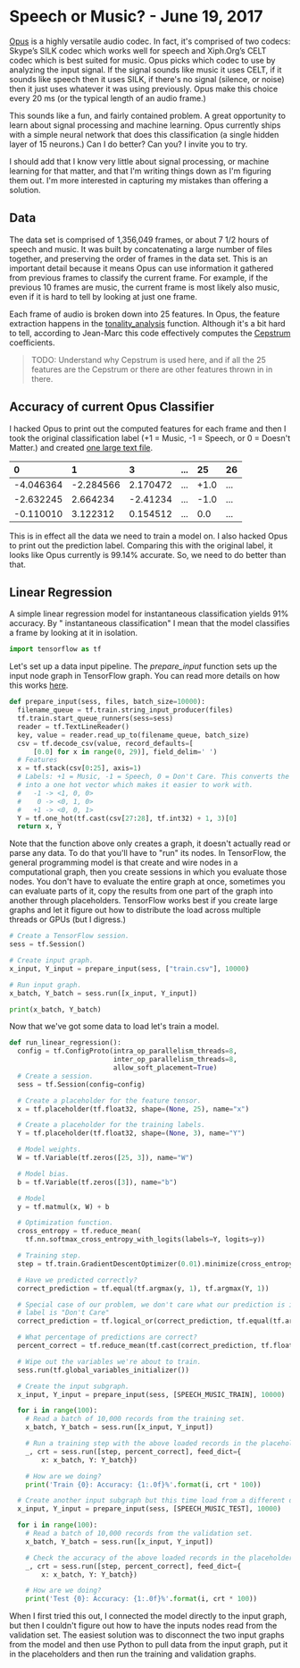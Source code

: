 # Speech or Music? - June 19, 2017

[Opus](https://opus-codec.org/) is a highly versatile audio codec.
In fact, it's comprised of two codecs: Skype’s SILK codec which works well for speech and Xiph.Org’s CELT codec which is best suited for music. Opus picks which codec to use by analyzing the input signal. If the signal sounds like music it uses CELT, if it sounds like speech then it uses SILK, if there's no signal (silence, or noise) then it just uses whatever it was using previously. Opus make this choice every 20 ms (or the typical length of an audio frame.)

This sounds like a fun, and fairly contained problem. A great opportunity to learn about signal processing and machine learning. Opus currently ships with a simple neural network that does this classification (a single hidden layer of 15 neurons.) Can I do better? Can you? I invite you to try.

I should add that I know very little about signal processing, or machine learning for that matter, and that I'm writing things down as I'm figuring them out. I'm more interested in capturing my mistakes than offering a solution.


## Data

The data set is comprised of 1,356,049 frames, or about 7 1/2 hours of speech and music.
It was built by concatenating a large number of files together, and preserving the order of frames in the data set. This is an important detail because it means Opus can use information it gathered from previous frames to classify the current frame. For example, if the previous 10 frames are music, the current frame is most likely also music, even if it is hard to tell by looking at just one frame.

Each frame of audio is broken down into 25 features. In Opus, the feature extraction happens in the [tonality_analysis](https://github.com/xiph/opus/blob/master/src/analysis.c#L315) function. Although it's a bit hard to tell, according to Jean-Marc this code effectively computes the [Cepstrum](https://en.wikipedia.org/wiki/Cepstrum) coefficients.

> TODO: Understand why Cepstrum is used here, and if all the 25 features are the Cepstrum or there are other features thrown in in there.

## Accuracy of current Opus Classifier

I hacked Opus to print out the computed features for each frame and then I took the original classification label (+1 = Music, -1 = Speech, or 0 = Doesn't Matter.) and created [one large text file](//).

| 0 | 1 | 3 | ...  | 25 | 26 |
|:--|:--|:--|:--|:--|:--|
| -4.046364 | -2.284566 | 2.170472 | ...  | +1.0 | ...  |
| -2.632245 |  2.664234 | -2.41234 | ...  | -1.0 | ...  |
| -0.110010 |  3.122312 | 0.154512 | ...  |  0.0 | ...  |

This is in effect all the data we need to train a model on. I also hacked Opus to print out the prediction label. Comparing this with the original label, it looks like Opus currently is 99.14% accurate. So, we need to do better than that.

## Linear Regression

A simple linear regression model for instantaneous classification yields 91% accuracy. By "
instantaneous classification" I mean that the model classifies a frame by looking at it in isolation.

```python
import tensorflow as tf
```

Let's set up a data input pipeline. The *prepare_input* function sets up the input node graph in TensorFlow graph. You can read more details on how this works [here](https://www.tensorflow.org/programmers_guide/reading_data).

```python
def prepare_input(sess, files, batch_size=10000):
  filename_queue = tf.train.string_input_producer(files)
  tf.train.start_queue_runners(sess=sess)
  reader = tf.TextLineReader()
  key, value = reader.read_up_to(filename_queue, batch_size)
  csv = tf.decode_csv(value, record_defaults=[
      [0.0] for x in range(0, 29)], field_delim=' ')
  # Features
  x = tf.stack(csv[0:25], axis=1)
  # Labels: +1 = Music, -1 = Speech, 0 = Don't Care. This converts the label
  # into a one hot vector which makes it easier to work with.
  #   -1 -> <1, 0, 0>
  #    0 -> <0, 1, 0>
  #   +1 -> <0, 0, 1>
  Y = tf.one_hot(tf.cast(csv[27:28], tf.int32) + 1, 3)[0]
  return x, Y
```

Note that the function above only creates a graph, it doesn't actually read or parse any data. To do that you'll have to "run" its nodes. In TensorFlow, the general programming model is that create and wire nodes in a computational graph, then you create sessions in which you evaluate those nodes. You don't have to evaluate the entire graph at once, sometimes you can evaluate parts of it, copy the results from one part of the graph into another through placeholders. TensorFlow works best if you create large graphs and let it figure out how to distribute the load across multiple threads or GPUs (but I digress.)

```python
# Create a TensorFlow session.
sess = tf.Session()

# Create input graph.
x_input, Y_input = prepare_input(sess, ["train.csv"], 10000)

# Run input graph.
x_batch, Y_batch = sess.run([x_input, Y_input])

print(x_batch, Y_batch)
```

Now that we've got some data to load let's train a model.

```python
def run_linear_regression():
  config = tf.ConfigProto(intra_op_parallelism_threads=8,
                          inter_op_parallelism_threads=8,
                          allow_soft_placement=True)
  # Create a session.
  sess = tf.Session(config=config)

  # Create a placeholder for the feature tensor.
  x = tf.placeholder(tf.float32, shape=(None, 25), name="x")

  # Create a placeholder for the training labels.
  Y = tf.placeholder(tf.float32, shape=(None, 3), name="Y")

  # Model weights.
  W = tf.Variable(tf.zeros([25, 3]), name="W")

  # Model bias.
  b = tf.Variable(tf.zeros([3]), name="b")

  # Model
  y = tf.matmul(x, W) + b

  # Optimization function.
  cross_entropy = tf.reduce_mean(
    tf.nn.softmax_cross_entropy_with_logits(labels=Y, logits=y))

  # Training step.
  step = tf.train.GradientDescentOptimizer(0.01).minimize(cross_entropy)

  # Have we predicted correctly?
  correct_prediction = tf.equal(tf.argmax(y, 1), tf.argmax(Y, 1))

  # Special case of our problem, we don't care what our prediction is if the original
  # label is "Don't Care"
  correct_prediction = tf.logical_or(correct_prediction, tf.equal(tf.argmax(Y, 1), 1))

  # What percentage of predictions are correct?
  percent_correct = tf.reduce_mean(tf.cast(correct_prediction, tf.float32))

  # Wipe out the variables we're about to train.
  sess.run(tf.global_variables_initializer())

  # Create the input subgraph.
  x_input, Y_input = prepare_input(sess, [SPEECH_MUSIC_TRAIN], 10000)

  for i in range(100):
    # Read a batch of 10,000 records from the training set.
    x_batch, Y_batch = sess.run([x_input, Y_input])

    # Run a training step with the above loaded records in the placeholders.
    _, crt = sess.run([step, percent_correct], feed_dict={
        x: x_batch, Y: Y_batch})

    # How are we doing?
    print('Train {0}: Accuracy: {1:.0f}%'.format(i, crt * 100))

  # Create another input subgraph but this time load from a different data set.
  x_input, Y_input = prepare_input(sess, [SPEECH_MUSIC_TEST], 10000)

  for i in range(100):
    # Read a batch of 10,000 records from the validation set.
    x_batch, Y_batch = sess.run([x_input, Y_input])

    # Check the accuracy of the above loaded records in the placeholders.
    _, crt = sess.run([step, percent_correct], feed_dict={
        x: x_batch, Y: Y_batch})

    # How are we doing?
    print('Test {0}: Accuracy: {1:.0f}%'.format(i, crt * 100))
```

When I first tried this out, I connected the model directly to the input graph, but then I couldn't figure out how to have the inputs nodes read from the validation set. The easiest solution was to disconnect the two input graphs from the model and then use Python to pull data from the input graph, put it in the placeholders and then run the training and validation graphs.












<!--

## Data

Each data record represents a 20ms audio frame. Each frame has 25 extracted [Cepstrum](https://en.wikipedia.org/wiki/Cepstrum) coefficients and a classification label: +1 = Music, -1 = Speech, or 0 = Doesn't Matter.

| 0 | 1 | 3 | ...  | 25 | 26 |
|:--|:--|:--|:--|:--|:--|
| -4.046364 | -2.284566 | 2.170472 | ...  | +1.0 | ...  |
| -2.632245 |  2.664234 | -2.41234 | ...  | -1.0 | ...  |

[Training Set](https://people.xiph.org/~mbebenita/misc/train.gz)

678,024 Records

[Validation Set](https://people.xiph.org/~mbebenita/misc/validate.gz)

339,012 Records

[Test Set](https://people.xiph.org/~mbebenita/misc/test.gz)

339,012 Records-->